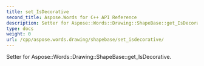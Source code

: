 ```yaml
---
title: set_IsDecorative
second_title: Aspose.Words for C++ API Reference
description: Setter for Aspose::Words::Drawing::ShapeBase::get_IsDecorative. 
type: docs
weight: 0
url: /cpp/aspose.words.drawing/shapebase/set_isdecorative/
---
```


Setter for Aspose::Words::Drawing::ShapeBase::get_IsDecorative. 

